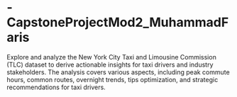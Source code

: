 # -CapstoneProjectMod2_MuhammadFaris
Explore and analyze the New York City Taxi and Limousine Commission (TLC) dataset to derive actionable insights for taxi drivers and industry stakeholders. The analysis covers various aspects, including peak commute hours, common routes, overnight trends, tips optimization, and strategic recommendations for taxi drivers.
